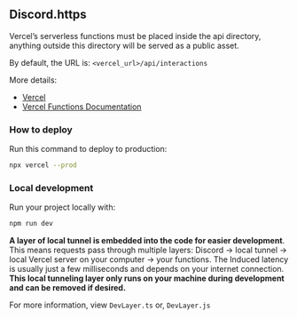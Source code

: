 ## Discord.https

Vercel’s serverless functions must be placed inside the api directory, anything outside this directory will be served as a public asset.

By default, the URL is: `<vercel_url>/api/interactions`

More details:

- [Vercel](https://vercel.com)
- [Vercel Functions Documentation](https://vercel.com/docs/functions)

### How to deploy

Run this command to deploy to production:

```bash
npx vercel --prod
```

### Local development

Run your project locally with:

```bash
npm run dev
```

**A layer of local tunnel is embedded into the code for easier development**. This means requests pass through multiple layers: Discord → local tunnel → local Vercel server on your computer → your functions. The Induced latency is usually just a few milliseconds and depends on your internet connection. **This local tunneling layer only runs on your machine during development and can be removed if desired.**

For more information, view `DevLayer.ts` or, `DevLayer.js`
